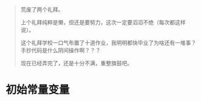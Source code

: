 > 荒废了两个礼拜。
> 
> 上个礼拜纯粹是懒，但还是要努力，这次一定要滔滔不绝（每次都这样说）。
> 
> 这个礼拜学校一口气布置了十道作业，我明明都快毕业了为啥还有一堆事？手抄代码是什么阴间操作啊？？？
> 
> 现在已经弄完了，还是十分不满，重整旗鼓吧。

# 初始常量变量
